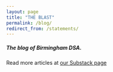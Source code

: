 ```yaml
---
layout: page
title: "THE BLAST"
permalink: /blog/
redirect_from: /statements/
---
```

<h5>The blog of Birmingham DSA.</h5>

<div id="substack-feed-embed"></div>


<script>
  window.SubstackFeedWidget = {
    substackUrl: "bhamdsa.substack.com",
    posts: 12,
    hidden: ["author"]
  };
</script>

<script src="https://substackapi.com/embeds/feed.js" async></script>

Read more articles at [our Substack page](https://bhamdsa.substack.com)